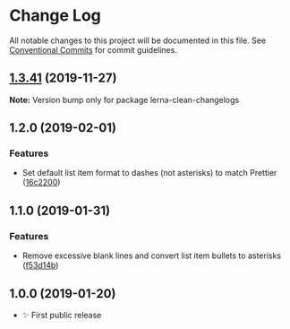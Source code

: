 # Change Log

All notable changes to this project will be documented in this file.
See [Conventional Commits](https://conventionalcommits.org) for commit guidelines.

## [1.3.41](https://gitlab.com/codsen/codsen/compare/lerna-clean-changelogs@1.3.40...lerna-clean-changelogs@1.3.41) (2019-11-27)

**Note:** Version bump only for package lerna-clean-changelogs





## 1.2.0 (2019-02-01)

### Features

- Set default list item format to dashes (not asterisks) to match Prettier ([16c2200](https://gitlab.com/codsen/codsen/commit/16c2200))

## 1.1.0 (2019-01-31)

### Features

- Remove excessive blank lines and convert list item bullets to asterisks ([f53d14b](https://gitlab.com/codsen/codsen/commit/f53d14b))

## 1.0.0 (2019-01-20)

- ✨ First public release
